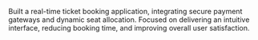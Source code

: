 Built a real-time ticket booking application, integrating secure payment gateways and dynamic seat allocation. Focused on delivering an intuitive interface, reducing booking time, and improving overall user satisfaction.
